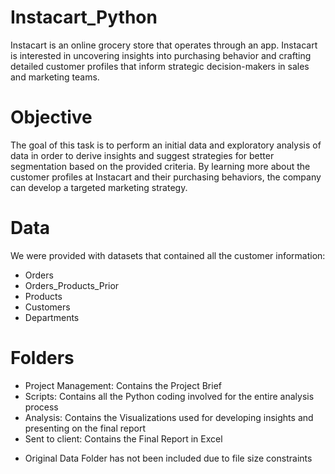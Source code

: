 # Instacart_Python
Instacart is an online grocery store that operates through an app. Instacart is interested in uncovering insights into purchasing behavior and crafting detailed customer profiles that inform strategic decision-makers in sales and marketing teams. 

# Objective
The goal of this task is to perform an initial data and exploratory analysis of data in order to derive insights and suggest strategies for better segmentation based on the provided criteria. By learning more about the customer profiles at Instacart and their purchasing behaviors, the company can develop a targeted marketing strategy.

# Data
We were provided with datasets that contained all the customer information:

- Orders
- Orders_Products_Prior
- Products
- Customers
- Departments

# Folders
- Project Management: Contains the Project Brief
- Scripts: Contains all the Python coding involved for the entire analysis process
- Analysis: Contains the Visualizations used for developing insights and presenting on the final report
- Sent to client: Contains the Final Report in Excel
* Original Data Folder has not been included due to file size constraints
